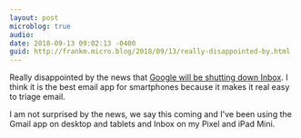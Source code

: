 ```yaml
---
layout: post
microblog: true
audio: 
date: 2018-09-13 09:02:13 -0400
guid: http://frankm.micro.blog/2018/09/13/really-disappointed-by.html
---
```

Really disappointed by the news that [Google will be shutting down Inbox](https://www.theverge.com/2018/9/12/17848500/google-inbox-shut-down-sunset-snooze-email-march-2019). I think it is the best email app for smartphones because it makes it real easy to triage email. 

I am not surprised by the news, we say this coming and I've been using the Gmail app on desktop and tablets and Inbox on my Pixel and iPad Mini. 
